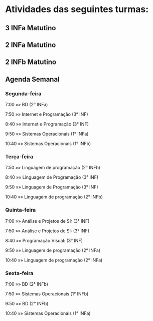 # Atividades das seguintes turmas:

## 3 INFa Matutino
## 2 INFa Matutino
## 2 INFb Matutino

## Agenda Semanal

### Segunda-feira

7:00 »» BD (2° INFa)

7:50 »» Internet e Programação (3° INF)

8:40 »» Internet e Programação (3° INF)

9:50 »» Sistemas Operacionais (1° INFa)

10:40 »» Sistemas Operacionais (1° INFb)


### Terça-feira

7:50 »» Linguagem de programação (2° INFb)

8:40 »» Linguagem de Programação (3° INF)

9:50 »» Linguagem de Programação (3° INF)

10:40 »» Linguagem de programação (2° INFb)


### Quinta-feira
 
7:00 »» Análise e Projetos de SI: (3° INF)

7:50 »» Análise e Projetos de SI: (3° INF)

8:40 »» Programação Visual: (3° INF)

9:50 »» Linguagem de programação (2° INFa)

10:40 »» Linguagem de programação (2° INFa)


### Sexta-feira

7:00 »» BD (2° INFb)

7:50 »» Sistemas Operacionais (1° INFb)

9:50 »» BD (2° INFb)

10:40 »» Sistemas Operacionais (1° INFa)
